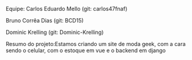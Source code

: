 Equipe: 
Carlos Eduardo Mello (git: carlos47fnaf)

Bruno Corrêa Dias (git: BCD15)

Dominic Krelling (git: Dominic-Krelling)

Resumo do projeto:Estamos criando um site de moda geek, com a cara sendo o celular, com o estoque em vue e o backend em django
